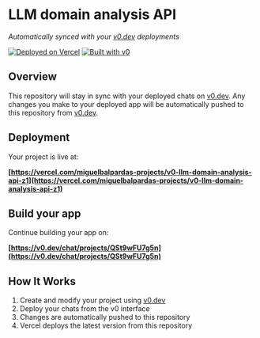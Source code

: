 # LLM domain analysis API

*Automatically synced with your [v0.dev](https://v0.dev) deployments*

[![Deployed on Vercel](https://img.shields.io/badge/Deployed%20on-Vercel-black?style=for-the-badge&logo=vercel)](https://vercel.com/miguelbalpardas-projects/v0-llm-domain-analysis-api-z1)
[![Built with v0](https://img.shields.io/badge/Built%20with-v0.dev-black?style=for-the-badge)](https://v0.dev/chat/projects/QSt9wFU7g5n)

## Overview

This repository will stay in sync with your deployed chats on [v0.dev](https://v0.dev).
Any changes you make to your deployed app will be automatically pushed to this repository from [v0.dev](https://v0.dev).

## Deployment

Your project is live at:

**[https://vercel.com/miguelbalpardas-projects/v0-llm-domain-analysis-api-z1](https://vercel.com/miguelbalpardas-projects/v0-llm-domain-analysis-api-z1)**

## Build your app

Continue building your app on:

**[https://v0.dev/chat/projects/QSt9wFU7g5n](https://v0.dev/chat/projects/QSt9wFU7g5n)**

## How It Works

1. Create and modify your project using [v0.dev](https://v0.dev)
2. Deploy your chats from the v0 interface
3. Changes are automatically pushed to this repository
4. Vercel deploys the latest version from this repository
